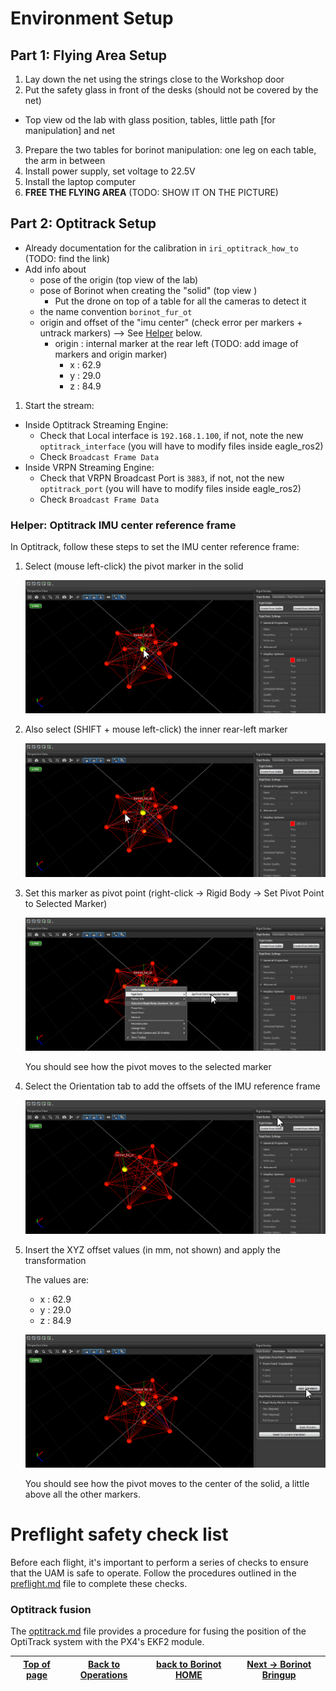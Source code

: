 # Environment Setup

## Part 1: Flying Area Setup
1. Lay down the net using the strings close to the Workshop door
2. Put the safety glass in front of the desks (should not be covered by the net)
  - Top view od the lab with glass position, tables, little path [for manipulation] and net
3. Prepare the two tables for borinot manipulation: one leg on each table, the arm in between
4. Install power supply, set voltage to 22.5V
5. Install the laptop computer
6. **FREE THE FLYING AREA** (TODO: SHOW IT ON THE PICTURE)


## Part 2: Optitrack Setup
- Already documentation for the calibration in `iri_optitrack_how_to` (TODO: find the link)
- Add info about
  - pose of the origin (top view of the lab)
  - pose of Borinot when creating the "solid" (top view )
    - Put the drone on top of a table for all the cameras to detect it
  - the name convention `borinot_fur_ot`
  - origin and offset of the "imu center" (check error per markers + untrack markers) --> See [Helper](#helper-optitrack-imu-center-reference-frame) below.
    - origin : internal marker at the rear left (TODO: add image of markers and origin marker) 
      - x : 62.9
      - y : 29.0
      - z : 84.9
1. Start the stream:
  - Inside Optitrack Streaming Engine:
    - Check that Local interface is `192.168.1.100`, if not, note the new `optitrack_interface` (you will have to modify files inside eagle_ros2) 
    - Check `Broadcast Frame Data`
  - Inside VRPN Streaming Engine:
    - Check that VRPN Broadcast Port is `3883`, if not, not the new `optitrack_port` (you will have to modify files inside eagle_ros2)
    - Check `Broadcast Frame Data`




### **Helper: Optitrack IMU center reference frame**

In Optitrack, follow these steps to set the IMU center reference frame:

1. Select (mouse left-click) the pivot marker in the solid

   ![Optitrack 1](../media/Optitrack_1.png)

2. Also select (SHIFT + mouse left-click) the inner rear-left marker 

   ![Optitrack 2](../media/Optitrack_2.png)

1. Set this marker as pivot point (right-click -> Rigid Body -> Set Pivot Point to Selected Marker)

   ![Optitrack 3](../media/Optitrack_3.png)

   You should see how the pivot moves to the selected marker

1. Select the Orientation tab to add the offsets of the IMU reference frame

   ![Optitrack 4](../media/Optitrack_4.png)

5. Insert the XYZ offset values (in mm, not shown) and apply the transformation

   The values are:
      - x : 62.9
      - y : 29.0
      - z : 84.9

   ![Optitrack 5](../media/Optitrack_5.png)

   You should see how the pivot moves to the center of the solid, a little above all the other markers.







# Preflight safety check list

Before each flight, it's important to perform a series of checks to ensure that the UAM is safe to operate. Follow the procedures outlined in the [preflight.md](preflight.md) file to complete these checks.

### Optitrack fusion

The [optitrack.md](optitrack.md) file provides a procedure for fusing the position of the OptiTrack system with the PX4's EKF2 module.



| [Top of page](#environment-setup) | [Back to Operations](./README.md) | [back to Borinot HOME](../README.md) | [Next → Borinot Bringup](2_borinot_bringup.md) |
| --- | --- | --- | --- |
